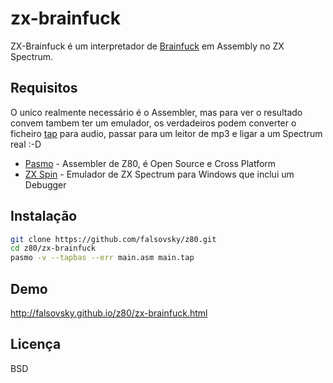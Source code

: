 zx-brainfuck
=========

ZX-Brainfuck é um interpretador de [Brainfuck] em Assembly no ZX Spectrum.

Requisitos
-----------

O unico realmente necessário é o Assembler, mas para ver o resultado convem tambem ter um emulador, os verdadeiros podem converter o ficheiro [tap] para audio, passar para um leitor de mp3 e ligar a um Spectrum real :-D

* [Pasmo] - Assembler de Z80, é Open Source e Cross Platform
* [ZX Spin] - Emulador de ZX Spectrum para Windows que inclui um Debugger

Instalação
--------------

```sh
git clone https://github.com/falsovsky/z80.git
cd z80/zx-brainfuck
pasmo -v --tapbas --err main.asm main.tap
```

Demo
------
http://falsovsky.github.io/z80/zx-brainfuck.html

Licença
----

BSD

[Brainfuck]:http://en.wikipedia.org/wiki/Brainfuck
[tap]:http://www.worldofspectrum.org/faq/reference/formats.htm
[Pasmo]:http://pasmo.speccy.org/
[ZX Spin]:http://www.zophar.net/sinclair/zx-spin.html
